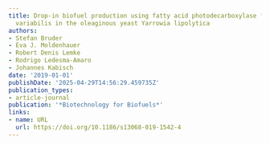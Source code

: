 ```yaml
---
title: Drop-in biofuel production using fatty acid photodecarboxylase from Chlorella
  variabilis in the oleaginous yeast Yarrowia lipolytica
authors:
- Stefan Bruder
- Eva J. Moldenhauer
- Robert Denis Lemke
- Rodrigo Ledesma‐Amaro
- Johannes Kabisch
date: '2019-01-01'
publishDate: '2025-04-29T14:56:29.459735Z'
publication_types:
- article-journal
publication: '*Biotechnology for Biofuels*'
links:
- name: URL
  url: https://doi.org/10.1186/s13068-019-1542-4
---
```

